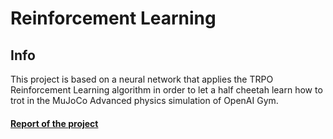 # Reinforcement Learning

## Info
This project is based on a neural network that applies the TRPO Reinforcement Learning algorithm in order to let a half cheetah learn how to trot in the MuJoCo Advanced physics simulation of OpenAI Gym.

#### [Report of the project](https://github.com/LucPol98/university_projects/blob/main/Master%20Degree/Reinforcement%20Learning/Project/ReportRL.pdf)